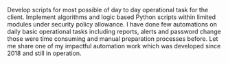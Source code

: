 Develop scripts for most possible of day to day operational task for the client. Implement algorithms and logic based Python scripts within limited modules under security policy allowance. I have done few automations on daily basic operational tasks including reports, alerts and password change those were time consuming and manual preparation processes before. Let me share one of my impactful automation work which was developed since 2018 and still in operation.
